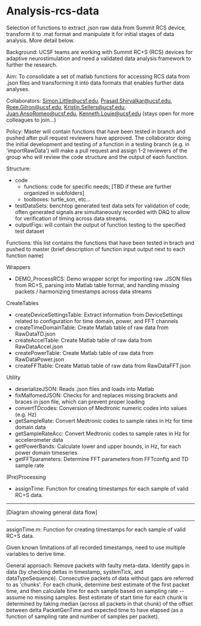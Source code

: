 # Analysis-rcs-data
Selection of functions to extract .json raw data from Summit RCS device, transform it to .mat format and manipulate it for initial stages of data analysis. More detail below.

Background: UCSF teams are working with Summit RC+S (RCS) devices for adaptive neurostimulation and need a validated data analysis framework to further the research. 

Aim: To consolidate a set of matlab functions for accessing RCS data from .json files and transforming it into data formats that enables further data analyses.

Collaborators: Simon.Little@ucsf.edu, Prasad.Shirvalkar@ucsf.edu, Roee.Gilron@ucsf.edu, Kristin.Sellers@ucsf.edu, Juan.AnsoRomeo@ucsf.edu, Kenneth.Louie@ucsf.edu (stays open for more colleagues to join...)

Policy: Master will contain functions that have been tested in branch and pushed after pull request reviewers have approved. The collaborator doing the initial development and testing of a function in a testing branch (e.g. in 'importRawData') will make a pull request and assign 1-2 reviewers of the group who will review the code structure and the output of each function.

Structure:
- code
  + functions: code for specific needs; [TBD if these are further organized in subfolders]
  + toolboxes: turtle_son, etc...
- testDataSets: benchtop generated test data sets for validation of code; often generated signals are simultaneously recorded with DAQ to allow for verification of timing across data streams. 
- outputFigs: will contain the output of function testing to the specified test dataset

Functions: this list contains the functions that have been tested in brach and pushed to master (brief description of function input output next to each function name)

Wrappers
- DEMO_ProcessRCS: Demo wrapper script for importing raw .JSON files from RC+S, parsing into Matlab table format, and handling missing packets / harmonizing timestamps across data streams

CreateTables
- createDeviceSettingsTable: Extract information from DeviceSettings related to configuration for time domain, power, and FFT channels
- createTimeDomainTable: Create Matlab table of raw data from RawDataTD.json
- createAccelTable: Create Matlab table of raw data from RawDataAccel.json
- createPowerTable: Create Matlab table of raw data from RawDataPower.json
- createFFTtable: Create Matlab table of raw data from RawDataFFT.json

Utility
- deserializeJSON: Reads .json files and loads into Matlab
- fixMalfomedJSON: Checks for and replaces missing brackets and braces in json file, which can prevent proper loading
- convertTDcodes: Conversion of Medtronic numeric codes into values (e.g. Hz)
- getSampleRate: Convert Medtronic codes to sample rates in Hz for time domain data
- getSampleRateAcc: Convert Medtronic codes to sample rates in Hz for accelerometer data
- getPowerBands: Calculate lower and upper bounds, in Hz, for each power domain timeseries
- getFFTparameters: Determine FFT parameters from FFTconfig and TD sample rate

(Pre)Processing
- assignTime: Function for creating timestamps for each sample of valid RC+S data. 

_______________________________________________________________________________________________________


[Diagram showing general data flow]



__________________________________________________________________________________________________________

assignTime.m: Function for creating timestamps for each sample of valid RC+S data. 

Given known limitations of all recorded timestamps, need to use multiple variables to derive time.

General approach: Remove packets with faulty meta-data. Identify gaps in data (by checking deltas in timestamp, systemTick, and dataTypeSequence). Consecutive packets of data without gaps are referred to as 'chunks'. For each chunk, determine best estimate of the first packet time, and then calculate time for each  sample based on sampling rate -- assume no missing samples. Best estimate of start time for each chunk is determined by taking median (across all packets in that chunk) of the offset between delta PacketGenTime and expected time to have elapsed (as a function of sampling rate and number of samples per packet).






